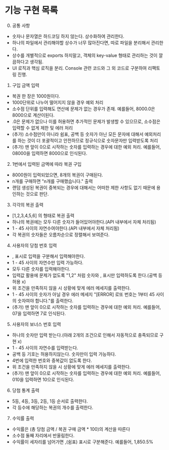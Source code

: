 # 기능 구현 목록

0. 공통 사항

- 숫자나 문자열은 하드코딩 하지 않는다. 상수화하여 관리한다.
- 하나의 파일에서 관리해야할 상수가 너무 많아진다면, 따로 파일을 분리해서 관리한다.
- 상수를 개별적으로 exports 하지말고, 객체의 key-value 형태로 관리하는 것이 깔끔하다고 생각됨.
- UI 로직과 핵심 로직을 분리. Console 관련 코드와 그 외 코드로 구분하여 리팩토링 진행.

1. 구입 금액 입력

- 복권 한 장은 1000원이다.
- 1000단위로 나누어 떨어지지 않을 경우 예외 처리
- 소수점 단위를 입력해도 연산에 문제가 없는 경우가 존재. 예를들어, 8000.0은 8000으로 계산이된다.
- .0은 문제가 없으나 이를 허용하면 추가적인 문제가 발생할 수 있으므로, 소수점은 입력할 수 없게 제한 및 에러 처리
- (추가) 소수점만이 아니라 쉼표, 공백 등 숫자가 아닌 모든 문자에 대해서 예외처리를 하는 것이 더 포괄적이고 안전하므로 정규식으로 숫자문자만 입력받도록 처리
- (추가) 맨 앞이 0으로 시작하는 숫자를 입력하는 경우에 대한 예외 처리. 예를들어, 08000을 입력하면 8000으로 인식된다.

2. 1번에서 입력된 금액에 따라 복권 구입

- 8000원이 입력되었으면, 8개의 복권이 구매된다.
- n개를 구매하면 "n개를 구매했습니다." 출력
- 랜덤 생성된 복권이 중복되는 경우에 대해서는 어떠한 제한 사항도 없기 때문에 용인하는 것으로 판단.

3. 각각의 복권 출력

- [1,2,3,4,5,6] 의 형태로 복권 출력
- 하나의 복권에는 모두 다른 숫자가 들어있어야한다.(API 내부에서 자체 처리됨)
- 1 - 45 사이의 자연수여야한다.(API 내부에서 자체 처리됨)
- 각 복권의 숫자들은 오름차순으로 정렬해서 보여준다.

4. 사용자의 당첨 번호 입력

- , 표시로 입력을 구분해서 입력해야한다.
- 1 - 45 사이의 자연수만 입력 가능하다.
- 모두 다른 숫자를 입력해야한다.
- 입력값 활용에 문제가 없도록 "1,2" 처럼 숫자와 , 표시만 입력하도록 한다.(공백 등 허용 x)
- 위 조건을 만족하지 않을 시 상황에 맞게 에러 메세지를 출력한다.
- 1 - 45 사이의 숫자가 아닐 경우 에러 메세지 "[ERROR] 로또 번호는 1부터 45 사이의 숫자여야 합니다."를 출력한다.
- (추가) 맨 앞이 0으로 시작하는 숫자를 입력하는 경우에 대한 예외 처리. 예를들어, 07을 입력하면 7로 인식된다.

5. 사용자의 보너스 번호 입력

- 하나의 숫자만 입력 받는다.(아래 2개의 조건으로 인해서 자동적으로 충족되므로 구현 x)
- 1 - 45 사이의 자연수를 입력받는다.
- 공백 등 기호는 허용하지않는다. 숫자만이 입력 가능하다.
- 4번에 입력한 번호와 중복값이 없도록 한다.
- 위 조건을 만족하지 않을 시 상황에 맞게 에러 메세지를 출력한다.
- (추가) 맨 앞이 0으로 시작하는 숫자를 입력하는 경우에 대한 예외 처리. 예를들어, 010을 입력하면 10으로 인식된다.

6. 당첨 통계 출력

- 5등, 4등, 3등, 2등, 1등 순서로 출력한다.
- 각 등수에 해당하는 복권의 개수를 출력한다.

7. 수익률 출력

- 수익률은 (총 당첨 금액 / 복권 구매 금액 \* 100)의 계산을 따른다
- 소수점 둘째 자리에서 반올림한다.
- 수익률이 세자리를 넘어가면 ,(쉼표) 표시로 구분해준다. 예를들어, 1,850.5%
